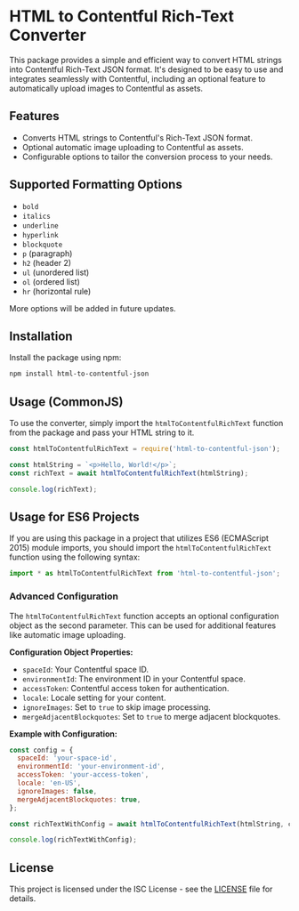 # HTML to Contentful Rich-Text Converter

This package provides a simple and efficient way to convert HTML strings into Contentful Rich-Text JSON format. It's designed to be easy to use and integrates seamlessly with Contentful, including an optional feature to automatically upload images to Contentful as assets.

## Features

- Converts HTML strings to Contentful's Rich-Text JSON format.
- Optional automatic image uploading to Contentful as assets.
- Configurable options to tailor the conversion process to your needs.

## Supported Formatting Options

- `bold`
- `italics`
- `underline`
- `hyperlink`
- `blockquote`
- `p` (paragraph)
- `h2` (header 2)
- `ul` (unordered list)
- `ol` (ordered list)
- `hr` (horizontal rule)

More options will be added in future updates.

## Installation

Install the package using npm:

```bash
npm install html-to-contentful-json
```

## Usage (CommonJS)

To use the converter, simply import the `htmlToContentfulRichText` function from the package and pass your HTML string to it.

```javascript
const htmlToContentfulRichText = require('html-to-contentful-json');

const htmlString = `<p>Hello, World!</p>`;
const richText = await htmlToContentfulRichText(htmlString);

console.log(richText);
```

## Usage for ES6 Projects

If you are using this package in a project that utilizes ES6 (ECMAScript 2015) module imports, you should import the `htmlToContentfulRichText` function using the following syntax:

```typescript
import * as htmlToContentfulRichText from 'html-to-contentful-json';
```

### Advanced Configuration

The `htmlToContentfulRichText` function accepts an optional configuration object as the second parameter. This can be used for additional features like automatic image uploading.

**Configuration Object Properties:**

- `spaceId`: Your Contentful space ID.
- `environmentId`: The environment ID in your Contentful space.
- `accessToken`: Contentful access token for authentication.
- `locale`: Locale setting for your content.
- `ignoreImages`: Set to `true` to skip image processing.
- `mergeAdjacentBlockquotes`: Set to `true` to merge adjacent blockquotes.

**Example with Configuration:**

```javascript
const config = {
  spaceId: 'your-space-id',
  environmentId: 'your-environment-id',
  accessToken: 'your-access-token',
  locale: 'en-US',
  ignoreImages: false,
  mergeAdjacentBlockquotes: true,
};

const richTextWithConfig = await htmlToContentfulRichText(htmlString, config);

console.log(richTextWithConfig);
```

## License

This project is licensed under the ISC License - see the [LICENSE](LICENSE.txt) file for details.
